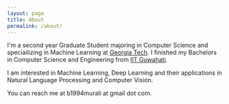 ```yaml
---
layout: page
title: About
permalink: /about/
---
```


I'm a second year Graduate Student majoring in Computer Science and speciailizing in Machine Learning at [Georgia Tech](https://www.gatech.edu). I finished my Bachelors in Computer Science and Engineering from [IIT Guwahati](https://www.iitg.ac.in).

I am interested in Machine Learning, Deep Learning and their applications in Natural Language Processing and Computer Vision.

You can reach me at b1994murali at gmail dot com.